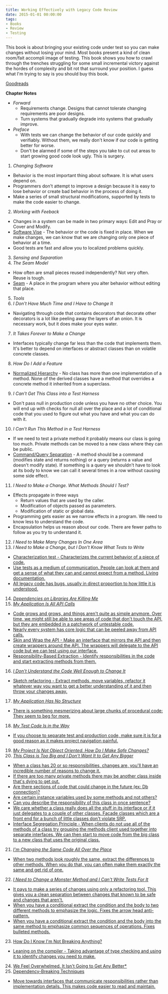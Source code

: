 ```yaml
---
title: Working Effectively with Legacy Code Review
date: 2015-01-01 00:00:00
tags:
- Books
- Review
- Testing
---
```

This book is about bringing your existing code under test so you can make changes without losing your mind.  Most books present a kind of clean room/fait accompli image of testing.  This book shows you how to crawl through the trenches struggling for some small incremental victory against the hordes of complexity and bit rot that surround your position.  I guess what I'm trying to say is you should buy this book.

[Goodreads](https://www.goodreads.com/book/show/44919.Working_Effectively_with_Legacy_Code?utm_medium=api&utm_source=blog_book)

**Chapter Notes**
* *Forward*
  * Requirements change.  Designs that cannot tolerate changing requirements are poor designs.
  * Turn systems that gradually degrade into systems that gradually improve.
* *Preface*
  * With tests we can change the behavior of our code quickly and verifiably.  Without them, we really don't know if our code is getting better for worse.
  * Don't be alarmed if some of the steps you take to cut out areas to start growing good code look ugly.  This is surgery.
1. *Changing Software*
  * Behavior is the most important thing about software.  It is what users depend on.
  * Programmers don't attempt to improve a design because it is easy to lose behavior or create bad behavior in the process of doing it.
  * Make a series of small structural modifications, supported by tests to make the code easier to change.
2. *Working with Feeback*
  * Changes in a system can be made in two primary ways: Edit and Pray or Cover and Modify.
  * <u>Software Vise</u> - The behavior or the code is fixed in place.  When we make changes, we can know that we are changing only one piece of behavior at a time.
  * Good tests are fast and allow you to localized problems quickly.
3. *Sensing and Separation*
4. *The Seam Model*
  * How often are small pieces reused independently?  Not very often.  Reuse is tough.
  * <u>Seam</u> - A place in the program where you alter behavior without editing that place.
5. *Tools*
6. *I Don't Have Much Time and I Have to Change It*
  * Navigating through code that contains decorators that decorate other decorators is a lot like peeling away the layers of an onion.  It is necessary work, but it does make your eyes water.
7. *It Takes Forever to Make a Change*
  * Interfaces typically change far less than the code that implements them.  It's better to depend on interfaces or abstract classes than on volatile concrete classes.
8. *How Do I Add a Feature*
  * <u>Normalized Hierarchy</u> - No class has more than one implementation of a method.  None of the derived classes have a method that overrides a concrete method it inherited from a superclass.
9. *I Can't Get This Class into a Test Harness*
  * Don't pass null in production code unless you have no other choice.  You will end up with checks for null all over the place and a lot of conditional code that you used to figure out what you have and what you can do with it.
10. *I Can't Run This Method in a Test Harness*
  * If we need to test a private method it probably means our class is going too much.  Private methods can be moved to a new class where they can be public.
  * <u>Command/Query Separation</u> - A method should be a command (modifies state and returns nothing) or a query (returns a value and doesn't modify state).  If something is a query we shouldn't have to look at its body to know we can call it several times in a row without causing some side effect.
11. *I Need to Make a Change.  What Methods Should I Test?*
  * Effects propagate in three ways
    * Return values that are used by the caller.
    * Modification of objects passed as parameters.
    * Modification of static or global data.
  * Programming gets easier as we narrow effects in a program.  We need to know less to understand the code.
  * Encapsulation helps us reason about our code.  There are fewer paths to follow as you try to understand it.
12. *I Need to Make Many Changes In One Area*
13. *I Need to Make a Change, but I Don't Know What Tests to Write*
  * <u>Characterization test<u/> - Characterizes the current behavior of a piece of code.
  * Use tests as a medium of communication.  People can look at them and get a sense of what they can and cannot expect from a method.  Living documentation.
  * All legacy code has bugs, usually in direct proportion to how little it is understood.
14. *Dependencies on Libraries Are Killing Me*
15. *My Application Is All API Calls*
  * Code grows and grows, and things aren't quite as simple anymore.  Over time, we might still be able to see areas of code that don't touch the API, but they are embedded in a patchwork of untestable code.
  * Nearly every system has core logic that can be peeled away from API calls.
  * <u>Skin and Wrap the API</u> - Make an interface that mirrors the API and then create wrappers around the API.  The wrappers will delegate to the API code but we can test using our interface.
  * <u>Responsibility-Based Extraction</u> - Identify responsibilities in the code and start extracting methods from them.
16. *I Don't Understand the Code Well Enough to Change It*
  * <u>Sketch refactoring</u> - Extract methods, move variables, refactor it whatever way you want to get a better understanding of it and then throw your changes away.
17. *My Application Has No Structure*
  * There is something mesmerizing about large chunks of procedural code: They seem to beg for more.
18. *My Test Code Is in the Way*
  * If you choose to separate test and production code, make sure it is for a good reason as it makes project navigation painful.
19. *My Project Is Not Object Oriented.  How Do I Make Safe Changes?*
20. *This Class is Too Big and I Don't Want It to Get Any Bigger*
  * When a class has 20 or so responsibilities, changes are, you'll have an incredible number of reasons to change it.
  * If there are too many private methods there may be another class inside that's dying to get out.
  * Are there sections of code that could change in the future (ex: Db connection)?
  * Are certain instance variables used by some methods and not others?
  * Can you describe the responsibility of this class in once sentence?
  * We care whether a class really does all the stuff in its interface or if it just delegates to a couple of other classes.  Facade classes which are a front end for a bunch of little classes don't violate SRP.
  * <u>Interface Segregation Principle</u> - When clients do not use all of the methods of a class try grouping the methods client used together into separate interfaces.  We can then start to move code from the big class to a new class that uses the original class.
21. *I'm Changing the Same Code All Over the Place*
  * When two methods look roughly the same, extract the differences to other methods.  When you do that, you can often make them exactly the same and get rid of one.
22. *I Need to Change a Monster Method and I Can't Write Tests For It*
  * It pays to make a series of changes using only a refactoring tool.  This gives you a clean separation between changes that known to be safe and changes that aren't.
  * When you have a conditional extract the condition and the body to two different methods to emphasize the logic.  Fixes the arrow head anti-pattern.
  *  When you have a conditional extract the condition and the body into the same method to emphasize common sequences of operations.  Fixes bulleted methods.
23. How Do I Know I'm Not Breaking Anything?
  * <u>Leaning on the compiler</u> - Taking advantage of type checking and using it to identify changes you need to make.
24. We Feel Overwhelmed.  It Isn't Going to Get Any Better*
25. Dependency-Breaking Techniques
  * Move towards interfaces that communicate responsibilities rather than implementation details.  This makes code easier to read and maintain.